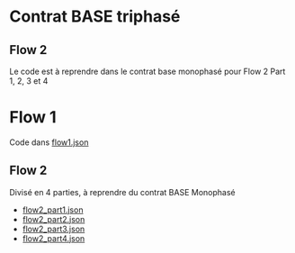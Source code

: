 # Contrat BASE triphasé
## Flow 2
Le code est à reprendre dans le contrat base monophasé pour Flow 2 Part 1, 2, 3 et 4
# Flow 1
Code dans [flow1.json](./flow1.json)
## Flow 2
Divisé en 4 parties, à reprendre du contrat BASE Monophasé
* [flow2_part1.json](../monophasé/flow2_part1.json)
* [flow2_part2.json](../monophasé/flow2_part2.json)
* [flow2_part3.json](../monophasé/flow2_part3.json)
* [flow2_part4.json](../monophasé/low2_part4.json)
